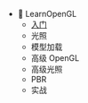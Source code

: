 - 📖 LearnOpenGL
  - [入门](opengl/learnopengl-getting-started.md "入门 - LearnOpenGL")
  - 光照
  - 模型加载
  - 高级 OpenGL
  - 高级光照
  - PBR
  - 实战